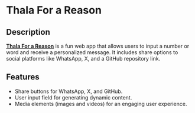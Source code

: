 # Thala For a Reason

## Description
**[Thala For a Reason](https://prancodes.github.io/thala-review/)** is a fun web app that allows users to input a number or word and receive a personalized message. It includes share options to social platforms like WhatsApp, X, and a GitHub repository link.

## Features
- Share buttons for WhatsApp, X, and GitHub.
- User input field for generating dynamic content.
- Media elements (images and videos) for an engaging user experience.
